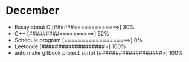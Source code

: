 # December

- Essay about C [######=============>] 30%
- C++ [#########==========>] 52%
- Schedule program [===================>] 0%
- Leetcode [###################>] 100%
- auto make gitbook project script [###################>] 100%

